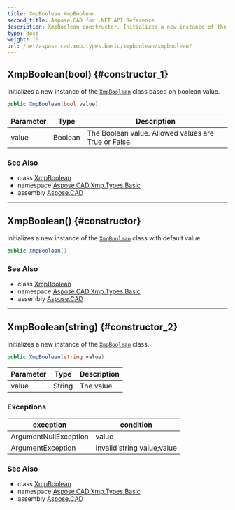 ```yaml
---
title: XmpBoolean.XmpBoolean
second_title: Aspose.CAD for .NET API Reference
description: XmpBoolean constructor. Initializes a new instance of the XmpBoolean class based on boolean value
type: docs
weight: 10
url: /net/aspose.cad.xmp.types.basic/xmpboolean/xmpboolean/
---
```

## XmpBoolean(bool) {#constructor_1}

Initializes a new instance of the [`XmpBoolean`](../) class based on boolean value.

```csharp
public XmpBoolean(bool value)
```

| Parameter | Type | Description |
| --- | --- | --- |
| value | Boolean | The Boolean value. Allowed values are True or False. |

### See Also

* class [XmpBoolean](../)
* namespace [Aspose.CAD.Xmp.Types.Basic](../../xmpboolean/)
* assembly [Aspose.CAD](../../../)

---

## XmpBoolean() {#constructor}

Initializes a new instance of the [`XmpBoolean`](../) class with default value.

```csharp
public XmpBoolean()
```

### See Also

* class [XmpBoolean](../)
* namespace [Aspose.CAD.Xmp.Types.Basic](../../xmpboolean/)
* assembly [Aspose.CAD](../../../)

---

## XmpBoolean(string) {#constructor_2}

Initializes a new instance of the [`XmpBoolean`](../) class.

```csharp
public XmpBoolean(string value)
```

| Parameter | Type | Description |
| --- | --- | --- |
| value | String | The value. |

### Exceptions

| exception | condition |
| --- | --- |
| ArgumentNullException | value |
| ArgumentException | Invalid string value;value |

### See Also

* class [XmpBoolean](../)
* namespace [Aspose.CAD.Xmp.Types.Basic](../../xmpboolean/)
* assembly [Aspose.CAD](../../../)


